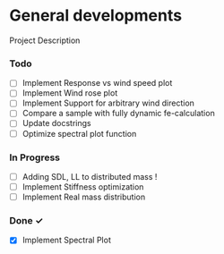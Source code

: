 # General developments

Project Description

### Todo

- [ ] Implement Response vs wind speed plot  
- [ ] Implement Wind rose plot  
- [ ] Implement Support for arbitrary wind direction  
- [ ] Compare a sample with fully dynamic fe-calculation  
- [ ] Update docstrings  
- [ ] Optimize spectral plot function  

### In Progress

- [ ] Adding SDL, LL to distributed mass !  
- [ ] Implement Stiffness optimization  
- [ ] Implement Real mass distribution  

### Done ✓

- [x] Implement Spectral Plot  

